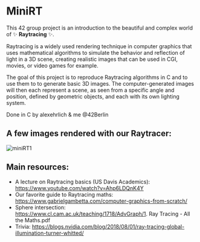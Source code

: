 # MiniRT

This 42 group project is an introduction to the beautiful and complex world of ✨ **Raytracing** ✨.

Raytracing is a widely used rendering technique in computer graphics that uses mathematical algorithms to simulate the behavior and reflection of light in a 3D scene, creating realistic images that can be used in CGI, movies, or video games for example.

The goal of this project is to reproduce Raytracing algorithms in C and to use them to to generate basic 3D images. The computer-generated images will then each represent a scene, as seen from a specific angle and position, defined by geometric objects, and each with its own lighting system.

Done in C by alexehrlich & me @42Berlin

## A few images rendered with our Raytracer:

![miniRT1](https://github.com/dubmix/42-miniRT/assets/104844198/adeba6a2-e39b-4740-b101-6756a7d9350b)

## Main resources:

- A lecture on Raytracing basics (US Davis Academics): https://www.youtube.com/watch?v=Ahp6LDQnK4Y
- Our favorite guide to Raytracing maths: https://www.gabrielgambetta.com/computer-graphics-from-scratch/
- Sphere intersection: https://www.cl.cam.ac.uk/teaching/1718/AdvGraph/1. Ray Tracing - All the Maths.pdf
- Trivia: https://blogs.nvidia.com/blog/2018/08/01/ray-tracing-global-illumination-turner-whitted/
